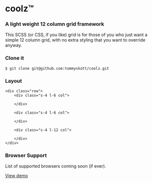 # coolz™

### A light weight 12 column grid framework


This SCSS (or CSS, if you like) grid is for those of you who just want a simple 12 column grid, with no extra styling that you want to override anyway.


### Clone it

	$ git clone git@github.com:tommyskott/coolz.git

### Layout
	<div class="row">
		<div class="s-4 l-6 col">

		</div>
		
		<div class="s-4 l-6 col">

		</div>
		
		<div class="s-4 l-12 col">

		</div>
	</div>

### Browser Support
List of supported browsers coming soon (if ever).

[View demo](http://lab.tommyskott.se/coolz)